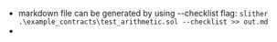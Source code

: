 - markdown file can be generated by using --checklist flag: `slither .\example_contracts\test_arithmetic.sol --checklist >> out.md`
- 